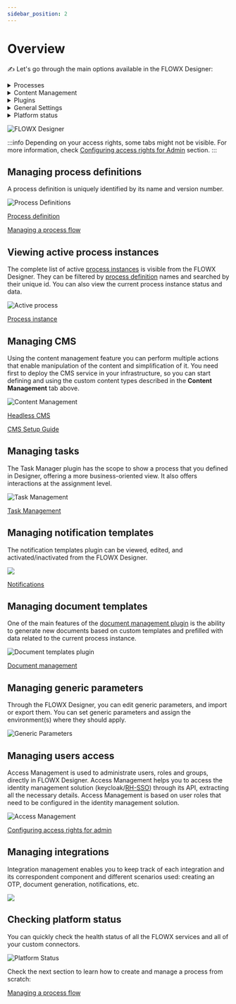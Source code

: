 ```yaml
---
sidebar_position: 2
---
```


# Overview

:writing_hand: Let's go through the main options available in the FLOWX Designer:

<details>

<summary>Processes</summary>

#### Process Definitions

* create, view, run and edit [processes](../building-blocks/process/process.md)
* view versioning history

#### Active Process

* view active [process instances](../building-blocks/process/active-process/process-instance/process-instance.md)
* [token](../building-blocks/token.md) instance and its content
* [subprocesses](../building-blocks/process/subprocess.md)

</details>

<details>

<summary>Content Management</summary>

#### Enumerations

* nomenclature containing static value definitions
* used to manage a list of values that can be used as content in UI components or templates

#### Substitution tags

* used to generate dynamic content across the platform
* list of values used for localization

#### Content models

* content models are used to create complex content collections

#### Languages

* enumeration values can be defined for a specific language

#### Source systems

* used for multiple source systems, if multiple enumerations values are needed to communicate with other systems

[Example here](../platform-deep-dive/core-components/core-extensions/content-management/using-the-service.md#example-request-a-label-by-language-or-source-system-code)

</details>

<details>

<summary>Plugins</summary>

#### Task manager

* it is a plugin suitable for back-officers and supervisors as it can be used to easily track and assign activities/tasks inside a company
* for more information, check the [Task Management](../platform-deep-dive/plugins/custom-plugins/task-management/task-management.md) section

#### Notification templates

* send various types of notifications: SMS, push notifications to mobile devices, emails
* forward custom notifications to external outgoing services
* generate and validate [OTP](../platform-deep-dive/plugins/custom-plugins/notifications-plugin/using-notifications-plugin/otp-flow/otp-flow.md) passwords for user identity verification
* for more information, check the [Notification templates plugin](../platform-deep-dive/plugins/custom-plugins/notifications-plugin/notifications-plugin.md) section

#### Document templates

* store and make changes to documents
* generate documents based on predefined templates (docx or HTML) and custom process related data
* convert documents between various formats
* splitting bulk documents into smaller separate documents
* editing documents to add generated barcodes/signatures and pictures
* for more information, check the [Document templates plugin](../platform-deep-dive/plugins/custom-plugins/documents-plugin/documents-plugin.md) section

</details>

<details>

<summary>General Settings</summary>

#### Generic parameters

* you can add generic parameters by defining key-value pairs
* they are used for values that might change from one environment to another
* for example, an URL that has different values from a development environment to a production environment

#### Access management

* Access Management is used  to administrate users, roles and groups
* Access Management is accessing keycloak through an API call, extracting all the necessary details
* it is based on user roles that need to be configured in the identity management solution

#### Integration management

* Integration management helps you configure integrations between the following components: FLOWX Process engine, plugins, or different adapters
* Integration management enables you to keep track of each integration and its correspondent component and different scenarios used: creating an OTP, document generation, notifications, etc

</details>

<details>

<summary>Platform status</summary>

* you can check the platform's health by using the **Platform Status** feature
* you can also check the installed versions against the suggested versions for each FLOWX Component

</details>


![FLOWX Designer](./img/designer_overview.gif#center)

:::info
Depending on your access rights, some tabs might not be visible. For more information, check [Configuring access rights for Admin](designer-setup-guide/configuring-access-rights-for-admin.md) section.
:::

## Managing process definitions

A process definition is uniquely identified by its name and version number.

![Process Definitions](./img/designer_process_definitions.gif)

[Process definition](../building-blocks/process/process-definition/process-definition.md)

[Managing a process flow](./managing-a-process-flow/managing-a-process-flow.md)

## Viewing active process instances

The complete list of active [process instances](../building-blocks/process/active-process/process-instance/process-instance.md) is visible from the FLOWX Designer. They can be filtered by [process definition](../building-blocks/process/process-definition/process-definition.md) names and searched by their unique id. You can also view the current process instance status and data.

![Active process](./img/designer_active_process.png)

[Process instance](../building-blocks/process/active-process/process-instance/process-instance.md)

## Managing CMS

Using the content management feature you can perform multiple actions that enable manipulation of the content and simplification of it. You need first to deploy the CMS service in your infrastructure, so you can start defining and using the custom content types described in the **Content Management** tab above.

![Content Management](./img/designer_cms.gif)

[Headless CMS](../platform-deep-dive/core-components/core-extensions/content-management/content-management.md)

[CMS Setup Guide](../platform-deep-dive/platform-setup-guide/cms-setup-guide/cms-setup-guide.md)

## Managing tasks

The Task Manager plugin has the scope to show a process that you defined in Designer, offering a more business-oriented view. It also offers interactions at the assignment level.&#x20;

![Task Management](./img/designer_task_manager.png)

[Task Management](../platform-deep-dive/plugins/custom-plugins/task-management/task-management.md)

## Managing notification templates

The notification templates plugin can be viewed, edited, and activated/inactivated from the FLOWX Designer.

![](./img/designer_notification_templates.png)

[Notifications](../platform-deep-dive/plugins/custom-plugins/notifications-plugin/notifications-plugin.md)

## Managing document templates

One of the main features of the [document management plugin](../platform-deep-dive/plugins/custom-plugins/documents-plugin/documents-plugin.md) is the ability to generate new documents based on custom templates and prefilled with data related to the current process instance.

![Document templates plugin](./img/designer_documents.png)

[Document management](../platform-deep-dive/plugins/custom-plugins/documents-plugin/documents-plugin.md)

## Managing generic parameters

Through the FLOWX Designer, you can edit generic parameters, and import or export them. You can set generic parameters and assign the environment(s) where they should apply.

![Generic Parameters](./img/designer_generic_params.png)

## Managing users access

Access Management is used to administrate users, roles and groups, directly in FLOWX Designer. Access Management helps you to access the identity management solution (keycloak/[RH-SSO](https://access.redhat.com/products/red-hat-single-sign-on)) through its API, extracting all the necessary details. Access Management is based on user roles that need to be configured in the identity management solution.

![Access Management](./img/designer_access_mng.png)

[Configuring access rights for admin](designer-setup-guide/configuring-access-rights-for-admin)

## Managing integrations

Integration management enables you to keep track of each integration and its correspondent component and different scenarios used: creating an OTP, document generation, notifications, etc.

![](./img/designer_integrations.png)

## Checking platform status

You can quickly check the health status of all the FLOWX services and all of your custom connectors.

![Platform Status](./img/designer_platform_status.png)

Check the next section to learn how to create and manage a process from scratch:

[Managing a process flow](managing-a-process-flow/)

